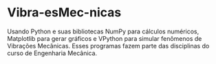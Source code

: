 # Vibra-esMec-nicas
Usando Python e suas bibliotecas NumPy para cálculos numéricos, Matplotlib para gerar gráficos e VPython para simular fenômenos de Vibrações Mecânicas. Esses programas fazem parte das disciplinas do curso de Engenharia Mecânica.
